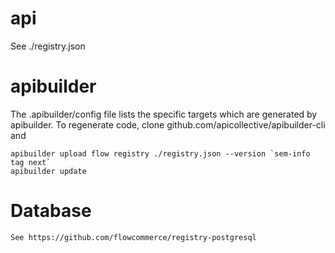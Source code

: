 api
===

  See ./registry.json

apibuilder
==========
The .apibuilder/config file lists the specific targets which are generated by
apibuilder. To regenerate code, clone github.com/apicollective/apibuilder-cli and

    apibuilder upload flow registry ./registry.json --version `sem-info tag next`
    apibuilder update

Database
========

    See https://github.com/flowcommerce/registry-postgresql
